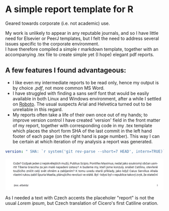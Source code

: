 # A simple report template for R
Geared towards corporate (i.e. not academic) use.

My work is unlikely to appear in any reputable journals, and so I have little need for Elsevier or PeerJ templates, but I felt the need to address several issues specific to the corporate environment.  
I have therefore compiled a simple r markdown template, together with an accompanying .tex file to create simple yet (I hope) elegant pdf reports.

## A few features I found advantageous:  
* I like even my intermediate reports to be read only, hence my output is by choice *.pdf*, not more common MS Word.  
* I have struggled with finding a sans serif font that would be easily available in both Linux and Windows environment, after a while I settled on [Roboto](https://fonts.google.com/specimen/Roboto). The usual suspects Arial and Helvetica turned out to be unreliable in this regard.
* My reports often take a life of their own once out of my hands; to improve version control I have created 'version' field in the front matter of my report, together with corresponding code in my .tex template which places the short form SHA of the last commit in the left hand footer of each page (on the right hand is page number). This way I can be certain at which iteration of my analysis a report was generated.
``` yaml
version: " SHA: `r system('git rev-parse --short=7 HEAD', intern=TRUE)`" 
```  
![](footer.png)

As I needed a text with Czech accents the placeholer "report" is not the usual *Lorem ipsum*, but Czech translation of Cicero's first Catiline oration.
